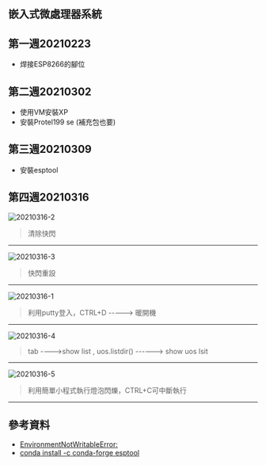 ## 嵌入式微處理器系統
## 第一週20210223
* 焊接ESP8266的腳位
## 第二週20210302
* 使用VM安裝XP
* 安裝Protel199 se (補充包也要)
## 第三週20210309
* 安裝esptool
## 第四週20210316
![20210316-2](https://user-images.githubusercontent.com/62127656/111248311-9aec2f00-8644-11eb-8623-f88d05c97503.PNG)
>清除快閃
---
![20210316-3](https://user-images.githubusercontent.com/62127656/111248319-9e7fb600-8644-11eb-80a4-3cdda1f974b6.PNG)
>快閃重設
---
![20210316-1](https://user-images.githubusercontent.com/62127656/111248334-a3dd0080-8644-11eb-9033-65415cddb362.PNG)
>利用putty登入，CTRL+D -----> 暖開機
---
![20210316-4](https://user-images.githubusercontent.com/62127656/111250136-c3c1f380-8647-11eb-8927-83b208982887.PNG)
>tab ---->show list , uos.listdir() ------> show uos lsit
---
![20210316-5](https://user-images.githubusercontent.com/62127656/111251142-9bd38f80-8649-11eb-9ab7-bb07d74a82fe.PNG)
> 利用簡單小程式執行燈泡閃爍，CTRL+C可中斷執行
---
## 參考資料
* [EnvironmentNotWritableError: ](https://stackoverflow.com/questions/55290271/updating-anaconda-fails-environment-not-writable-error)
* [conda install -c conda-forge esptool](https://anaconda.org/conda-forge/esptool)
